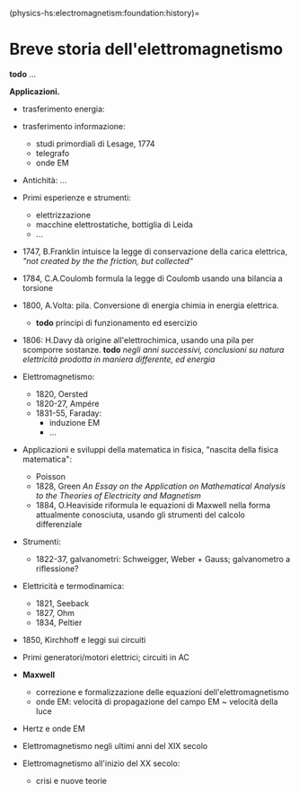 (physics-hs:electromagnetism:foundation:history)=
# Breve storia dell'elettromagnetismo

**todo**
...

**Applicazioni.**
- trasferimento energia:
- trasferimento informazione:
  - studi primordiali di Lesage, 1774
  - telegrafo
  - onde EM


- Antichità: ...

- Primi esperienze e strumenti:
  - elettrizzazione
  - macchine elettrostatiche, bottiglia di Leida
  - ...

- 1747, B.Franklin intuisce la legge di conservazione della carica elettrica, *"not created by the the friction, but collected"*

- 1784, C.A.Coulomb formula la legge di Coulomb usando una bilancia a torsione

- 1800, A.Volta: pila. Conversione di energia chimia in energia elettrica.
  - **todo** principi di funzionamento ed esercizio

- 1806: H.Davy dà origine all'elettrochimica, usando una pila per scomporre sostanze. **todo** *negli anni successivi, conclusioni su natura elettricità prodotta in maniera differente, ed energia*

- Elettromagnetismo:
  - 1820, Oersted
  - 1820-27, Ampére
  - 1831-55, Faraday:
    - induzione EM
    - ...

- Applicazioni e sviluppi della matematica in fisica, "nascita della fisica matematica":
  - Poisson
  - 1828, Green *An Essay on the Application on Mathematical Analysis to the Theories of Electricity and Magnetism*
  - 1884, O.Heaviside riformula le equazioni di Maxwell nella forma attualmente conosciuta, usando gli strumenti del calcolo differenziale 

- Strumenti:
  - 1822-37, galvanometri: Schweigger, Weber + Gauss; galvanometro a riflessione?

- Elettricità e termodinamica:
  - 1821, Seeback
  - 1827, Ohm
  - 1834, Peltier

- 1850, Kirchhoff e leggi sui circuiti
- Primi generatori/motori elettrici; circuiti in AC

- **Maxwell**
  - correzione e formalizzazione delle equazioni dell'elettromagnetismo
  - onde EM: velocità di propagazione del campo EM ~ velocità della luce

- Hertz e onde EM

- Elettromagnetismo negli ultimi anni del XIX secolo
- Elettromagnetismo all'inizio del XX secolo:
  - crisi e nuove teorie

